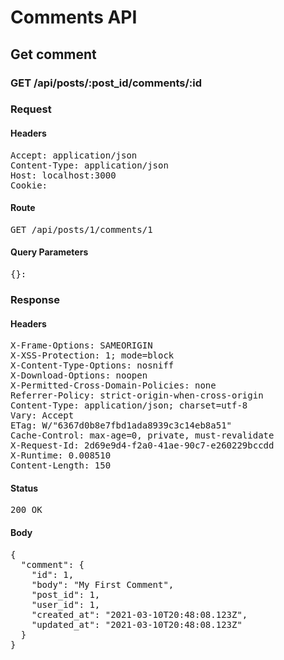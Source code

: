 # Comments API

## Get comment

### GET /api/posts/:post_id/comments/:id
### Request

#### Headers

<pre>Accept: application/json
Content-Type: application/json
Host: localhost:3000
Cookie: </pre>

#### Route

<pre>GET /api/posts/1/comments/1</pre>

#### Query Parameters

<pre>{}: </pre>

### Response

#### Headers

<pre>X-Frame-Options: SAMEORIGIN
X-XSS-Protection: 1; mode=block
X-Content-Type-Options: nosniff
X-Download-Options: noopen
X-Permitted-Cross-Domain-Policies: none
Referrer-Policy: strict-origin-when-cross-origin
Content-Type: application/json; charset=utf-8
Vary: Accept
ETag: W/&quot;6367d0b8e7fbd1ada8939c3c14eb8a51&quot;
Cache-Control: max-age=0, private, must-revalidate
X-Request-Id: 2d69e9d4-f2a0-41ae-90c7-e260229bccdd
X-Runtime: 0.008510
Content-Length: 150</pre>

#### Status

<pre>200 OK</pre>

#### Body

<pre>{
  "comment": {
    "id": 1,
    "body": "My First Comment",
    "post_id": 1,
    "user_id": 1,
    "created_at": "2021-03-10T20:48:08.123Z",
    "updated_at": "2021-03-10T20:48:08.123Z"
  }
}</pre>
